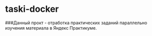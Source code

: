 # taski-docker
###Данный прокт - отработка практических заданий параллельно изучения материала в Яндекс Практикуме.
